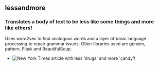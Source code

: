 ## lessandmore
### Translates a body of text to be less like some things and more like others!

Uses word2vec to find analogous words and a layer of basic language processing to repair grammar issues. Other libraries used are gensim, pattern, Flask and BeautifulSoup.

* ![New York Times article with less 'drugs' and more 'candy'!](http://i.imgur.com/14kIerg.jpg)

